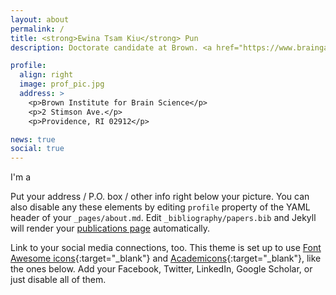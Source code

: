 ```yaml
---
layout: about
permalink: /
title: <strong>Ewina Tsam Kiu</strong> Pun
description: Doctorate candidate at Brown. <a href="https://www.braingate.org/">Affiliations</a>

profile:
  align: right
  image: prof_pic.jpg
  address: >
    <p>Brown Institute for Brain Science</p>
    <p>2 Stimson Ave.</p>
    <p>Providence, RI 02912</p>

news: true
social: true
---
```


I'm a

Put your address / P.O. box / other info right below your picture. You can also disable any these elements by editing `profile` property of the YAML header of your `_pages/about.md`. Edit `_bibliography/papers.bib` and Jekyll will render your [publications page](/al-folio/publications/) automatically.

Link to your social media connections, too. This theme is set up to use [Font Awesome icons](http://fortawesome.github.io/Font-Awesome/){:target="\_blank"} and [Academicons](https://jpswalsh.github.io/academicons/){:target="\_blank"}, like the ones below. Add your Facebook, Twitter, LinkedIn, Google Scholar, or just disable all of them.
